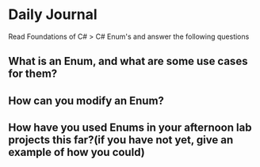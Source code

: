 # Daily Journal
Read Foundations of C# > C# Enum's and answer the following questions
## What is an Enum, and what are some use cases for them?

## How can you modify an Enum?

## How have you used Enums in your afternoon lab projects this far?(if you have not yet, give an example of how you could)